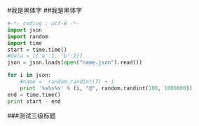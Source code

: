 #<font face="方正兰亭黑">我是黑体字</font>
##<font face="方正兰亭黑">我是黑体字</font>
```python
#-*- coding : utf-8 -*-
import json
import random
import time
start = time.time()
#data = [{'a':1, 'b':2}]
json = json.loads(open("name.json").read())

for i in json:
    #name =  random.randint(7) + i
    print '%s%s%s' % (i, "@", random.randint(100, 1000000))
end = time.time()
print start - end

```
###测试三级标题